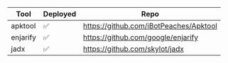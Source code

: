 | Tool      | Deployed              | Repo                                                       |  
|-----------|-----------------------|-----------------------------------------------|
| apktool   | :white_check_mark:    | https://github.com/iBotPeaches/Apktool        | 
| enjarify  | :white_check_mark:    | https://github.com/google/enjarify            |     
| jadx      | :white_check_mark:    | https://github.com/skylot/jadx                |
